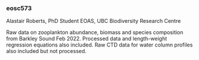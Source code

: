 ### eosc573


Alastair Roberts, PhD Student EOAS, UBC Biodiversity Research Centre

Raw data on zooplankton abundance, biomass and species composition from Barkley Sound Feb 2022. Processed data and length-weight regression equations also included.
Raw CTD data for water column profiles also included but not processed.
